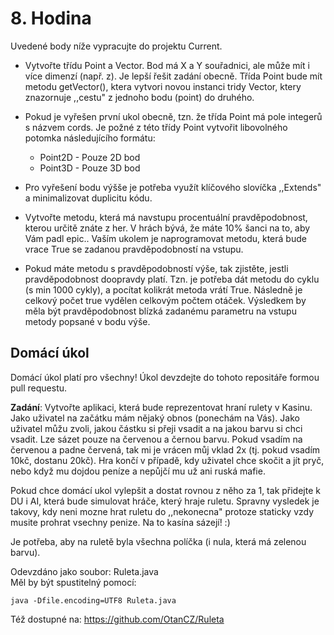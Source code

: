 # 8. Hodina
Uvedené body níže vypracujte do projektu Current.

- Vytvořte třídu Point a Vector. Bod má X a Y souřadnici, ale může mít i více dimenzí (např. z). Je lepší řešit zadání obecně. Třída Point bude mít metodu getVector(), ktera vytvori novou instanci tridy Vector, ktery znazornuje ,,cestu" z jednoho bodu (point) do druhého.
- Pokud je vyřešen první ukol obecně, tzn. že třída Point má pole integerů s názvem cords. Je požné z této třídy Point vytvořit libovolného potomka následujícího formátu:
  - Point2D - Pouze 2D bod
  - Point3D - Pouze 3D bod
- Pro vyřešení bodu výšše je potřeba využít klíčového slovíčka ,,Extends" a minimalizovat duplicitu kódu.

- Vytvořte metodu, která má navstupu procentuální pravděpodobnost, kterou určitě znáte z her. V hrách bývá, že máte 10% šanci na to, aby Vám padl epic.. Vaším ukolem je naprogramovat metodu, která bude vrace True se zadanou pravděpodobností na vstupu.
- Pokud máte metodu s pravděpodobností výše, tak zjistěte, jestli pravděpodobnost doopravdy platí. Tzn. je potřeba dát metodu do cyklu (s min 1000 cykly), a pocítat kolikrát metoda vrátí True. Následně je celkový počet true vydělen celkovým počtem otáček. Výsledkem by měla být pravděpodobnost blízká zadanému parametru na vstupu metody popsané v bodu výše.

## **Domácí úkol**

Domácí úkol platí pro všechny! Úkol devzdejte do tohoto repositáře formou pull requestu.

**Zadání**: Vytvořte aplikaci, která bude reprezentovat hraní rulety v Kasinu.
Jako uživatel na začátku mám nějaký obnos (ponechám na Vás). Jako uživatel můžu zvoli, jakou částku si přeji vsadit a na jakou barvu si chci vsadit. Lze sázet pouze na červenou a černou barvu. Pokud vsadím na červenou a padne červená, tak mi je vrácen můj vklad 2x (tj. pokud vsadím 10kč, dostanu 20kč). Hra končí v případě, kdy uživatel chce skočit a jít pryč, nebo když mu dojdou peníze a nepůjčí mu už ani ruská mafie.

Pokud chce domácí ukol vylepšit a dostat rovnou z něho za 1, tak přidejte k DU i AI, která bude simulovat hráče, který hraje ruletu. Spravny vysledek je takovy, kdy neni mozne hrat ruletu do ,,nekonecna" protoze staticky vzdy musite prohrat vsechny penize. Na to kasína sázejí! :)

Je potřeba, aby na ruletě byla všechna políčka (i nula, která má zelenou barvu).

Odevzdáno jako soubor: Ruleta.java  
Měl by být spustitelný pomocí:  
```
java -Dfile.encoding=UTF8 Ruleta.java
```
Též dostupné na: https://github.com/OtanCZ/Ruleta
